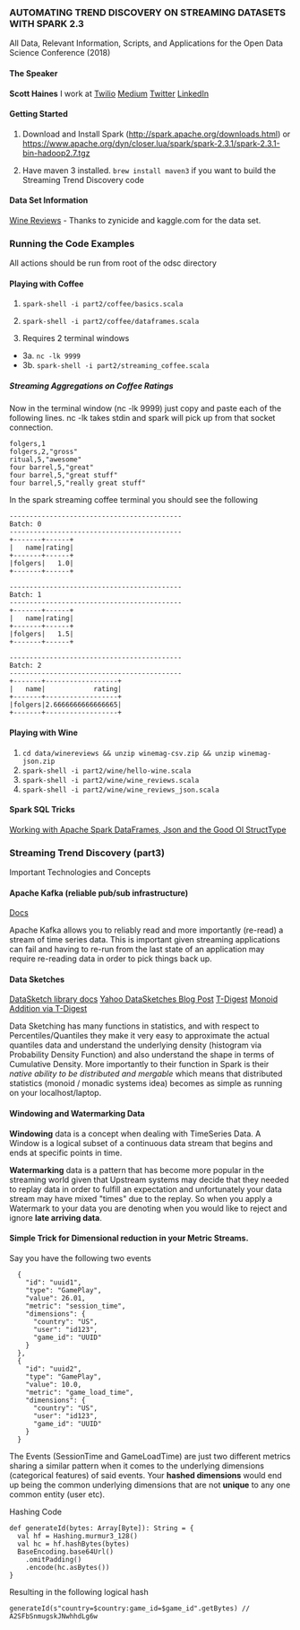 ### AUTOMATING TREND DISCOVERY ON STREAMING DATASETS WITH SPARK 2.3
All Data, Relevant Information, Scripts, and Applications for the Open Data Science Conference (2018)

#### The Speaker
**Scott Haines**
I work at [Twilio](https://www.twilio.com/)
[Medium](https://medium.com/@newfrontcreative)
[Twitter](https://twitter.com/newfront)
[LinkedIn](https://www.linkedin.com/in/scotthaines/)

#### Getting Started
1. Download and Install Spark (http://spark.apache.org/downloads.html) or https://www.apache.org/dyn/closer.lua/spark/spark-2.3.1/spark-2.3.1-bin-hadoop2.7.tgz 

2. Have maven 3 installed. `brew install maven3` if you want to build the Streaming Trend Discovery code

#### Data Set Information
[Wine Reviews](https://www.kaggle.com/zynicide/wine-reviews) - Thanks to zynicide and kaggle.com for the data set.

### Running the Code Examples
All actions should be run from root of the odsc directory

#### Playing with Coffee
1. `spark-shell -i part2/coffee/basics.scala`
2. `spark-shell -i part2/coffee/dataframes.scala`

3. Requires 2 terminal windows
* 3a. `nc -lk 9999`
* 3b. `spark-shell -i part2/streaming_coffee.scala`

##### Streaming Aggregations on Coffee Ratings
Now in the terminal window (nc -lk 9999) just copy and paste each of the following lines. nc -lk takes stdin and spark will pick up from that socket connection.
~~~
folgers,1
folgers,2,"gross"
ritual,5,"awesome"
four barrel,5,"great"
four barrel,5,"great stuff"
four barrel,5,"really great stuff"
~~~

In the spark streaming coffee terminal you should see the following
~~~
-------------------------------------------                                     
Batch: 0
-------------------------------------------
+-------+------+
|   name|rating|
+-------+------+
|folgers|   1.0|
+-------+------+

-------------------------------------------                                     
Batch: 1
-------------------------------------------
+-------+------+
|   name|rating|
+-------+------+
|folgers|   1.5|
+-------+------+

-------------------------------------------                                     
Batch: 2
-------------------------------------------
+-------+------------------+
|   name|            rating|
+-------+------------------+
|folgers|2.6666666666666665|
+-------+------------------+
~~~

#### Playing with Wine
1. `cd data/winereviews && unzip winemag-csv.zip && unzip winemag-json.zip`
2. `spark-shell -i part2/wine/hello-wine.scala`
3. `spark-shell -i part2/wine/wine_reviews.scala`
3. `spark-shell -i part2/wine/wine_reviews_json.scala`

#### Spark SQL Tricks
[Working with Apache Spark DataFrames, Json and the Good Ol StructType](https://medium.com/@newfrontcreative/working-with-apache-spark-dataframes-json-and-the-good-ol-structtype-6291bdcd44bd)

### Streaming Trend Discovery (part3)
Important Technologies and Concepts

#### Apache Kafka (reliable pub/sub infrastructure)
[Docs](https://kafka.apache.org/documentation/#uses)

Apache Kafka allows you to reliably read and more importantly (re-read) a stream of time series data. This is important given streaming applications can fail and having to re-run from the last state of an application may require re-reading data in order to pick things back up.

#### Data Sketches
[DataSketch library docs](https://datasketches.github.io/)
[Yahoo DataSketches Blog Post](https://yahooeng.tumblr.com/post/135390948446/data-sketches)
[T-Digest](http://koff.io/posts/using-t-digest/)
[Monoid Addition via T-Digest](http://erikerlandson.github.io/blog/2016/12/19/converging-monoid-addition-for-t-digest/)

Data Sketching has many functions in statistics, and with respect to Percentiles/Quantiles they make it very easy to approximate the actual quantiles data and understand the underlying density (histogram via Probability Density Function) and also understand the shape in terms of Cumulative Density. More importantly to their function in Spark is their *native ability to be distributed and mergable* which means that distributed statistics (monoid / monadic systems idea) becomes as simple as running on your localhost/laptop.

#### Windowing and Watermarking Data
**Windowing** data is a concept when dealing with TimeSeries Data. A Window is a logical subset of a continuous data stream that begins and ends at specific points in time.

**Watermarking** data is a pattern that has become more popular in the streaming world given that Upstream systems may decide that they needed to replay data in order to fulfill an expectation and unfortunately your data stream may have mixed "times" due to the replay. So when you apply a Watermark to your data you are denoting when you would like to reject and ignore **late arriving data**.

#### Simple Trick for Dimensional reduction in your Metric Streams.

Say you have the following two events
~~~
  {
    "id": "uuid1",
    "type": "GamePlay",
    "value": 26.01,
    "metric": "session_time",
    "dimensions": {
      "country": "US",
      "user": "id123",
      "game_id": "UUID"
    }
  },
  {
    "id": "uuid2",
    "type": "GamePlay",
    "value": 10.0,
    "metric": "game_load_time",
    "dimensions": {
      "country": "US",
      "user": "id123",
      "game_id": "UUID"
    }
  }
~~~

The Events (SessionTime and GameLoadTime) are just two different metrics sharing a similar pattern when it comes to the underlying dimensions (categorical features) of said events. Your **hashed dimensions** would end up being the common underlying dimensions that are not **unique** to any one common entity (user etc).

Hashing Code
~~~
def generateId(bytes: Array[Byte]): String = {
  val hf = Hashing.murmur3_128()
  val hc = hf.hashBytes(bytes)
  BaseEncoding.base64Url()
    .omitPadding()
    .encode(hc.asBytes())
}
~~~

Resulting in the following logical hash
~~~
generateId(s"country=$country:game_id=$game_id".getBytes) // A2SFbSnmugskJNwhhdLg6w
~~~


